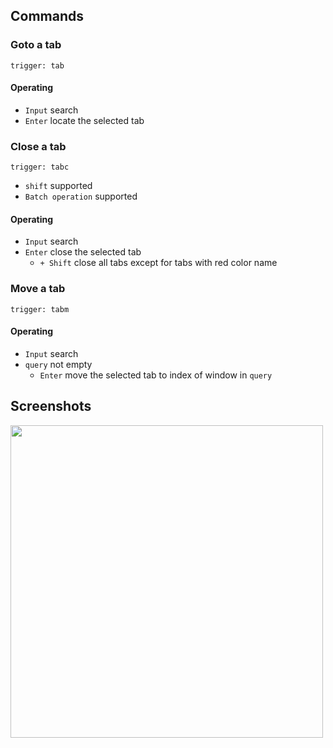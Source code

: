 ## Commands
### Goto a tab
`trigger: tab`    
#### Operating
- `Input` search
- `Enter` locate the selected tab

### Close a tab
`trigger: tabc`    
- `shift` supported
- `Batch operation` supported

#### Operating
- `Input` search
- `Enter` close the selected tab
    - `+ Shift` close all tabs except for tabs with red color name

### Move a tab
`trigger: tabm`
#### Operating
- `Input` search
- `query` not empty
    - `Enter` move the selected tab to index of window in `query`

## Screenshots
<img src="https://i.imgur.com/URLJvbq.png" width="500"/>

